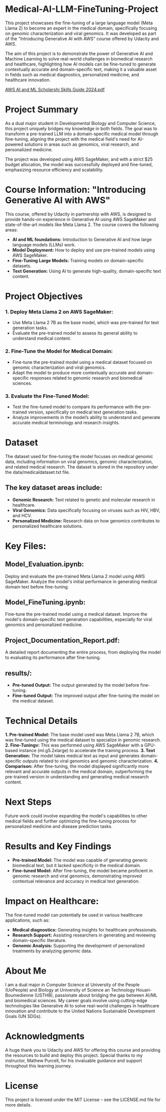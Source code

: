 # Medical-AI-LLM-FineTuning-Project
This project showcases the fine-tuning of a large language model (Meta Llama 2) to become an expert in the medical domain, specifically focusing on genomic characterization and viral genomics. It was developed as part of the "Introducing Generative AI with AWS" course offered by Udacity and AWS.

The aim of this project is to demonstrate the power of Generative AI and Machine Learning to solve real-world challenges in biomedical research and healthcare, highlighting how AI models can be fine-tuned to generate contextually accurate and domain-specific text, making it a valuable asset in fields such as medical diagnostics, personalized medicine, and healthcare innovation.

[AWS AI and ML Scholarshi Skills Guide 2024.pdf](https://github.com/user-attachments/files/17179438/AWS.AI.and.ML.Scholarshi.Skills.Guide.2024.pdf)

# Project Summary
As a dual major student in Developmental Biology and Computer Science, this project uniquely bridges my knowledge in both fields. The goal was to transform a pre-trained LLM into a domain-specific medical model through fine-tuning, aligning the project with the medical field's need for AI-powered solutions in areas such as genomics, viral research, and personalized medicine.

The project was developed using AWS SageMaker, and with a strict $25 budget allocation, the model was successfully deployed and fine-tuned, emphasizing resource efficiency and scalability.

# Course Information: "Introducing Generative AI with AWS"
This course, offered by Udacity in partnership with AWS, is designed to provide hands-on experience in Generative AI using AWS SageMaker and state-of-the-art models like Meta Llama 2. The course covers the following areas:

- **AI and ML foundations:** Introduction to Generative AI and how large language models (LLMs) work.
- **Model Deployment:** How to deploy and use pre-trained models using AWS SageMaker.
- **Fine-Tuning Large Models:** Training models on domain-specific datasets.
- **Text Generation:** Using AI to generate high-quality, domain-specific text content.

# Project Objectives
### 1. Deploy Meta Llama 2 on AWS SageMaker:
- Use Meta Llama 2 7B as the base model, which was pre-trained for text generation tasks.
- Evaluate the pre-trained model to assess its general ability to understand medical content.

### 2. Fine-Tune the Model for Medical Domain:
- Fine-tune the pre-trained model using a medical dataset focused on genomic characterization and viral genomics.
- Adapt the model to produce more contextually accurate and domain-specific responses related to genomic research and biomedical sciences.

### 3. Evaluate the Fine-Tuned Model:
- Test the fine-tuned model to compare its performance with the pre-trained version, specifically on medical text generation tasks.
- Analyze improvements in the model’s ability to understand and generate accurate medical terminology and research insights.

# Dataset
The dataset used for fine-tuning the model focuses on medical genomic data, including information on viral genomics, genomic characterization, and related medical research. The dataset is stored in the repository under the data/medicaldataset.txt file.

## The key dataset areas include:
- **Genomic Research:** Text related to genetic and molecular research in healthcare.
- **Viral Genomics:** Data specifically focusing on viruses such as HIV, HBV, and HCV.
- **Personalized Medicine:** Research data on how genomics contributes to personalized healthcare solutions.

# Key Files:
## Model_Evaluation.ipynb:
Deploy and evaluate the pre-trained Meta Llama 2 model using AWS SageMaker.
Analyze the model's initial performance in generating medical domain text before fine-tuning.

## Model_FineTuning.ipynb:
Fine-tune the pre-trained model using a medical dataset.
Improve the model's domain-specific text generation capabilities, especially for viral genomics and personalized medicine.

## Project_Documentation_Report.pdf:
A detailed report documenting the entire process, from deploying the model to evaluating its performance after fine-tuning.

## results/:
- **Pre-tuned Output:** The output generated by the model before fine-tuning.
- **Fine-tuned Output:** The improved output after fine-tuning the model on the medical dataset.

# Technical Details
**1. Pre-trained Model:** The base model used was Meta Llama 2 7B, which was fine-tuned using the medical dataset to specialize in genomic research.
**2. Fine-Tuningv:** This was performed using AWS SageMaker with a GPU-based instance (ml.g5.2xlarge) to accelerate the training process.
**3. Text Generation:** The model takes medical text as input and generates domain-specific outputs related to viral genomics and genomic characterization.
**4. Comparison:** After fine-tuning, the model displayed significantly more relevant and accurate outputs in the medical domain, outperforming the pre-trained version in understanding and generating medical research content.

# Next Steps
Future work could involve expanding the model's capabilities to other medical fields and further optimizing the fine-tuning process for personalized medicine and disease prediction tasks.

# Results and Key Findings
- **Pre-trained Model:** The model was capable of generating generic biomedical text, but it lacked specificity in the medical domain.
- **Fine-tuned Model:** After fine-tuning, the model became proficient in genomic research and viral genomics, demonstrating improved contextual relevance and accuracy in medical text generation.

# Impact on Healthcare:
The fine-tuned model can potentially be used in various healthcare applications, such as:
- **Medical diagnostics:** Generating insights for healthcare professionals.
- **Research Support:** Assisting researchers in generating and reviewing domain-specific literature.
- **Genomic Analysis:** Supporting the development of personalized treatments by analyzing genomic data.

# About Me
I am a dual major in Computer Science at University of the People (UoPeople) and Biology at University of Science an Technology Houari-Boumedienne (USTHB), passionate about bridging the gap between AI/ML and biomedical sciences. My career goals involve using cutting-edge technologies like Generative AI to solve real-world challenges in healthcare innovation and contribute to the United Nations Sustainable Development Goals (UN SDGs).

# Acknowledgments
A huge thank you to Udacity and AWS for offering this course and providing the resources to build and deploy this project.
Special thanks to my instructor, Mathew Purcell, for his invaluable guidance and support throughout this learning journey.

# License
This project is licensed under the MIT License – see the LICENSE.md file for more details.
